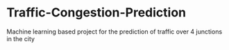 # Traffic-Congestion-Prediction
Machine learning based project for the prediction of traffic over 4 junctions in the city
